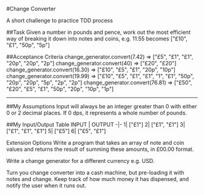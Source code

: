 #Change Converter

A short challenge to practice TDD process

##Task
Given a number in pounds and pence, work out the most efficient way of breaking it down into notes and coins, e.g. 11.55 becomes ["£10", "£1", "50p", "5p"]

##Acceptance Criteria
change_generator.convert(7.42)
 => ["£5", "£1", "£1", "20p", "20p", "2p"]
change_generator.convert(40)
 => ["£20", "£20"]
change_generator.convert(16.30)
 => ["£10", "£5", "£1", "20p", "10p"]
change_generator.convert(19.99)
 => ["£10", "£5", "£1", "£1", "1", "£1", "50p", "20p", "20p", "5p", "2p", "2p"]
change_generator.convert(76.81)
 => ["£50", "£20", "£5", "£1", "50p", "20p", "10p", "1p"]

---------
##My Assumptions
Input will always be an integer greater than 0 with either 0 or 2 decimal places. If 0 dps, it represents a whole number of pounds.

##My Input/Output Table
INPUT | OUTPUT
-|-
1| ["£1"]
2| ["£1", "£1"]
3| ["£1", "£1", "£1"]
5| ["£5"]
6| ["£5", "£1"]





Extension Options
Write a program that takes an array of note and coin values and returns the result of summing these amounts, in £00.00 format.

Write a change generator for a different currency e.g. USD.

Turn you change converter into a cash machine, but pre-loading it with notes and change. Keep track of how much money it has dispensed, and notify the user when it runs out.

